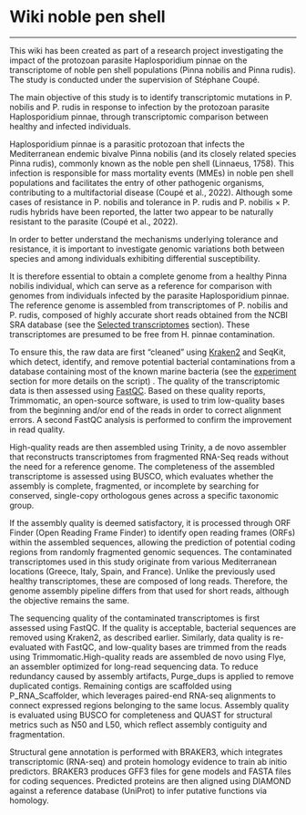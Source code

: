# Wiki noble pen shell
------------------------
This wiki has been created as part of a research project investigating the impact of the protozoan parasite Haplosporidium pinnae on the transcriptome of noble pen shell populations (Pinna nobilis and Pinna rudis). The study is conducted under the supervision of Stéphane Coupé.

The main objective of this study is to identify transcriptomic mutations in P. nobilis and P. rudis in response to infection by the protozoan parasite Haplosporidium pinnae, through transcriptomic comparison between healthy and infected individuals.

Haplosporidium pinnae is a parasitic protozoan that infects the Mediterranean endemic bivalve Pinna nobilis (and its closely related species Pinna rudis), commonly known as the noble pen shell (Linnaeus, 1758). This infection is responsible for mass mortality events (MMEs) in noble pen shell populations and facilitates the entry of other pathogenic organisms, contributing to a multifactorial disease (Coupé et al., 2022).
Although some cases of resistance in P. nobilis and tolerance in P. rudis and P. nobilis × P. rudis hybrids have been reported, the latter two appear to be naturally resistant to the parasite (Coupé et al., 2022).

In order to better understand the mechanisms underlying tolerance and resistance, it is important to investigate genomic variations both between species and among individuals exhibiting differential susceptibility.

It is therefore essential to obtain a complete genome from a healthy Pinna nobilis individual, which can serve as a reference for comparison with genomes from individuals infected by the parasite Haplosporidium pinnae.
The reference genome is assembled from transcriptomes of P. nobilis and P. rudis, composed of highly accurate short reads obtained from the NCBI SRA database (see the [Selected transcriptomes](./Selected_transcriptomes.md#selected-transcriptomes) section). These transcriptomes are presumed to be free from H. pinnae contamination.

To ensure this, the raw data are first “cleaned” using [Kraken2](./Kraken_2.md#Kraken2) and SeqKit, which detect, identify, and remove potential bacterial contaminations from a database containing most of the known marine bacteria (see the [experiment](./Experiment_01.md#experiment-script) section for more details on the script) . The quality of the transcriptomic data is then assessed using [FastQC](./FastQC.md#FastQC). Based on these quality reports, Trimmomatic, an open-source software, is used to trim low-quality bases from the beginning and/or end of the reads in order to correct alignment errors. A second FastQC analysis is performed to confirm the improvement in read quality.

High-quality reads are then assembled using Trinity, a de novo assembler that reconstructs transcriptomes from fragmented RNA-Seq reads without the need for a reference genome. The completeness of the assembled transcriptome is assessed using BUSCO, which evaluates whether the assembly is complete, fragmented, or incomplete by searching for conserved, single-copy orthologous genes across a specific taxonomic group.

If the assembly quality is deemed satisfactory, it is processed through ORF Finder (Open Reading Frame Finder) to identify open reading frames (ORFs) within the assembled sequences, allowing the prediction of potential coding regions from randomly fragmented genomic sequences.
The contaminated transcriptomes used in this study originate from various Mediterranean locations (Greece, Italy, Spain, and France). Unlike the previously used healthy transcriptomes, these are composed of long reads. Therefore, the genome assembly pipeline differs from that used for short reads, although the objective remains the same.

The sequencing quality of the contaminated transcriptomes is first assessed using FastQC. If the quality is acceptable, bacterial sequences are removed using Kraken2, as described earlier. Similarly, data quality is re-evaluated with FastQC, and low-quality bases are trimmed from the reads using Trimmomatic.High-quality reads are assembled de novo using Flye, an assembler optimized for long-read sequencing data. To reduce redundancy caused by assembly artifacts, Purge_dups is applied to remove duplicated contigs. Remaining contigs are scaffolded using P_RNA_Scaffolder, which leverages paired-end RNA-seq alignments to connect expressed regions belonging to the same locus. Assembly quality is evaluated using BUSCO for completeness and QUAST for structural metrics such as N50 and L50, which reflect assembly contiguity and fragmentation.

Structural gene annotation is performed with BRAKER3, which integrates transcriptomic (RNA-seq) and protein homology evidence to train ab initio predictors. BRAKER3 produces GFF3 files for gene models and FASTA files for coding sequences. Predicted proteins are then aligned using DIAMOND against a reference database (UniProt) to infer putative functions via homology.



